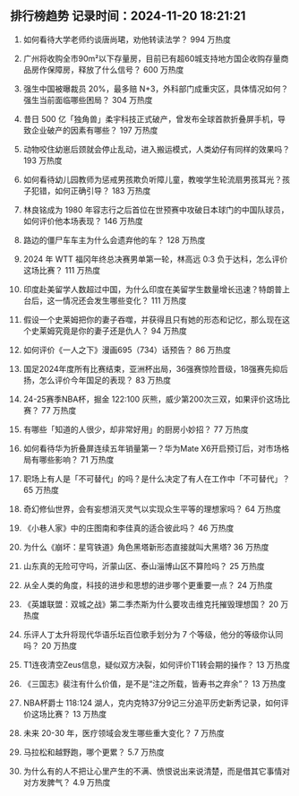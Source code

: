 
## 排行榜趋势 记录时间：2024-11-20 18:21:21
  
  1. 如何看待大学老师约谈唐尚珺，劝他转读法学？ 994 万热度
    
  2. 广州将收购全市90m²以下存量房，目前已有超60城支持地方国企收购存量商品房作保障房，释放了什么信号？ 600 万热度
    
  3. 强生中国被曝裁员 20%，最多赔 N+3，外科部门成重灾区，具体情况如何？强生当前面临哪些困局？ 304 万热度
    
  4. 昔日 500 亿「独角兽」柔宇科技正式破产，曾发布全球首款折叠屏手机，导致企业破产的因素有哪些？ 197 万热度
    
  5. 动物咬住幼崽后颈就会停止乱动，进入搬运模式，人类幼仔有同样的效果吗？ 193 万热度
    
  6. 如何看待幼儿园教师为惩戒男孩欺负听障儿童，教唆学生轮流扇男孩耳光？孩子犯错，如何正确引导？ 183 万热度
    
  7. 林良铭成为 1980 年容志行之后首位在世预赛中攻破日本球门的中国队球员，如何评价他本场表现？ 146 万热度
    
  8. 路边的僵尸车车主为什么会遗弃他的车？ 128 万热度
    
  9. 2024 年 WTT 福冈年终总决赛男单第一轮，林高远 0:3 负于达科，怎么评价这场比赛？ 111 万热度
    
  10. 印度赴美留学人数超过中国，为什么印度在美留学生数量增长迅速？特朗普上台后，这一情况还会发生哪些变化？ 111 万热度
    
  11. 假设一个史莱姆把你的妻子吞噬，并获得且只有她的形态和记忆，那么现在这个史莱姆究竟是你的妻子还是仇人？ 94 万热度
    
  12. 如何评价《一人之下》漫画695（734）话预告？ 86 万热度
    
  13. 国足2024年度所有比赛结束，亚洲杯出局，36强赛惊险晋级，18强赛先抑后扬，怎么评价今年国足的表现？ 83 万热度
    
  14. 24-25赛季NBA杯，掘金 122:100 灰熊，威少第200次三双，如果评价这场比赛？ 77 万热度
    
  15. 有哪些「知道的人很少，却非常好用」的厨房小妙招？ 77 万热度
    
  16. 如何看待华为折叠屏连续五年销量第一？华为Mate X6开启预订后，对市场格局有哪些影响？ 71 万热度
    
  17. 职场上有人是「不可替代」的吗？是什么决定了有人在工作中「不可替代」？ 65 万热度
    
  18. 奇幻修仙世界，会有妄想消灭灵气以实现众生平等的理想家吗？ 64 万热度
    
  19. 《小巷人家》中的庄图南和李佳真的适合彼此吗？ 46 万热度
    
  20. 为什么《崩坏：星穹铁道》角色黑塔新形态直接就叫大黑塔? 36 万热度
    
  21. 山东真的无险可守吗，沂蒙山区、泰山淄博山区不算险吗？ 25 万热度
    
  22. 从全人类的角度，科技的进步和思想的进步哪个更重要一点？ 24 万热度
    
  23. 《英雄联盟：双城之战》第二季杰斯为什么要攻击维克托摧毁理想国？ 20 万热度
    
  24. 乐评人丁太升将现代华语乐坛百位歌手划分为 7 个等级，他分的等级你认同吗？ 20 万热度
    
  25. T1连夜清空Zeus信息，疑似双方决裂，如何评价T1转会期的操作？ 13 万热度
    
  26. 《三国志》裴注有什么价值，是不是“注之所载，皆寿书之弃余”？ 13 万热度
    
  27. NBA杯爵士 118:124 湖人，克内克特37分9记三分追平历史新秀记录，如何评价这场比赛？ 13 万热度
    
  28. 未来 20-30 年，医疗领域会发生哪些重大变化？ 7 万热度
    
  29. 马拉松和越野跑，哪个更累？ 5.7 万热度
    
  30. 为什么有的人不把让心里产生的不满、愤恨说出来说清楚，而是借其它事情对对方发脾气？ 4.9 万热度
    